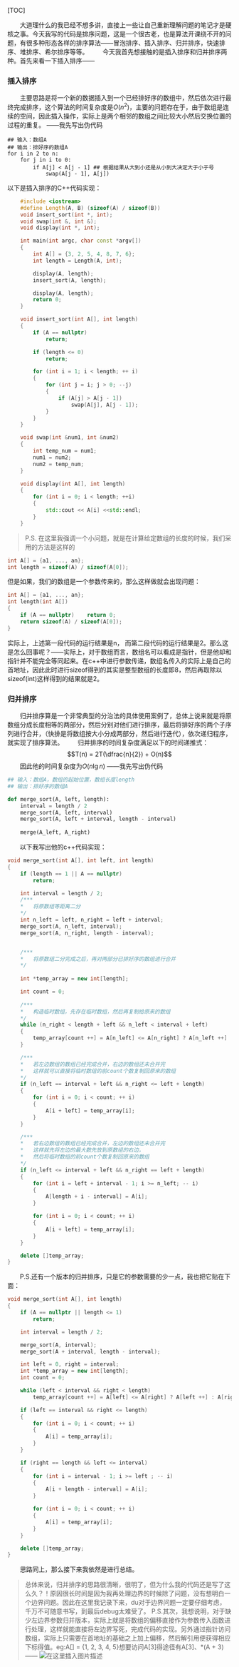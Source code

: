 [TOC]

&emsp;&emsp;大道理什么的我已经不想多讲，直接上一些让自己重新理解问题的笔记才是硬核之事。今天我写的代码是排序问题，这是一个很古老，也是算法开课绕不开的问题，有很多种形态各样的排序算法——冒泡排序、插入排序、归并排序，快速排序、堆排序、希尔排序等等。
&emsp;&emsp;今天我首先想接触的是插入排序和归并排序两种。首先来看一下插入排序——

### 插入排序
&emsp;&emsp;主要思路是将一个新的数据插入到一个已经排好序的数组中，然后依次进行最终完成排序，这个算法的时间复杂度是$O(n^2)$，主要的问题存在于，由于数组是连续的空间，因此插入操作，实际上是两个相邻的数组之间比较大小然后交换位置的过程的重复。
——我先写出伪代码
```
## 输入：数组A
## 输出：排好序的数组A
for i in 2 to n:
    for j in i to 0:
        if A[j] < A[j - 1] ## 根据结果从大到小还是从小到大决定大于小于号
            swap(A[j - 1], A[j])
```
以下是插入排序的C++代码实现：
```c++
    #include <iostream>
    #define Length(A, B) (sizeof(A) / sizeof(B))
    void insert_sort(int *, int);
    void swap(int &, int &);
    void display(int *, int);

    int main(int argc, char const *argv[])
    {
        int A[] = {3, 2, 5, 4, 8, 7, 6};
        int length = Length(A, int);

        display(A, length);
        insert_sort(A, length);

        display(A, length);
        return 0;
    }

    void insert_sort(int A[], int length)
    {
        if (A == nullptr)
            return;

        if (length <= 0)
            return;

        for (int i = 1; i < length; ++ i)
        {
            for (int j = i; j > 0; --j)
            {
                if (A[j] > A[j - 1])
                    swap(A[j], A[j - 1]);
            }
        }
    }

    void swap(int &num1, int &num2)
    {
        int temp_num = num1;
        num1 = num2;
        num2 = temp_num;
    }

    void display(int A[], int length)
    {
        for (int i = 0; i < length; ++i)
        {
            std::cout << A[i] <<std::endl;
        }
    }
```
> P.S. 在这里我强调一个小问题，就是在计算给定数组的长度的时候，我们采用的方法是这样的
```c++
int A[] = {a1, ..., an};
int length = sizeof(A) / sizeof(A[0]);
```
但是如果，我们的数组是一个参数传来的，那么这样做就会出现问题：
```c++
int A[] = {a1, ..., an};
int length(int A[])
{
    if (A == nullptr)    return 0;
    return sizeof(A) / sizeof(A[0]);
}
```
实际上，上述第一段代码的运行结果是n， 而第二段代码的运行结果是2。那么这是怎么回事呢？——实际上，对于数组而言，数组名可以看成是指针，但是他却和指针并不能完全等同起来。在c++中进行参数传递，数组名传入的实际上是自己的首地址，因此此时进行sizeof得到的其实是整型数组的长度即8，然后再取除以sizeof(int)这样得到的结果就是2。


### 归并排序
&emsp;&emsp;归并排序算是一个非常典型的分治法的具体使用案例了，总体上说来就是将原数组分成长度相等的两部分，然后分别对他们进行排序，最后将排好序的两个子序列进行合并，（快排是将数组按大小分成两部分，然后进行迭代），依次递归程序，就实现了排序算法。
&emsp;&emsp;归并排序的时间复杂度满足以下的时间递推式：
$$T(n) = 2T(\dfrac{n}{2}) + O(n)$$
&emsp;&emsp;因此他的时间复杂度为$O(n\lg n)$
——我先写出伪代码

```python
## 输入：数组A，数组的起始位置，数组长度length
## 输出：排好序的数组A

def merge_sort(A, left, length):
	interval = length / 2
	merge_sort(A, left, interval)
	merge_sort(A, left + interval, length - interval)
	
	merge(A_left, A_right)
```
&emsp;&emsp;以下我写出他的c++代码实现：
```c++
void merge_sort(int A[], int left, int length)
{
	if (length == 1 || A == nullptr)
		return;

	int interval = length / 2;
	/***
	*	将原数组等距离二分
	*/
	int n_left = left, n_right = left + interval;
	merge_sort(A, n_left, interval);
	merge_sort(A, n_right, length - interval);


	/***
	*	将原数组二分完成之后，再对两部分已排好序的数组进行合并
	*/
	
	int *temp_array = new int[length]; 

	int count = 0;
	
	/***
	*	构造临时数组，先存在临时数组，然后再复制给原来的数组
	*/
	while (n_right < length + left && n_left < interval + left)
	{
		temp_array[count ++] = A[n_left] <= A[n_right] ? A[n_left ++] : A[n_right ++];
	}

	/***
	*	若左边数组的数组已经完成合并，右边的数组还未合并完
	*	这样就可以直接将临时数组的前count个数复制回原来的数组
	*/
	if (n_left == interval + left && n_right <= left + length)
	{
		for (int i = 0; i < count; ++ i)
		{
			A[i + left] = temp_array[i];
		}
	}

	/***
	*	若右边数组的数组已经完成合并，左边的数组还未合并完
	*	这样就先将左边的最大数先放到原数组的右边，
	*	然后将临时数组的前count个数复制回原来的数组
	*/
	if (n_left <= interval + left && n_right == left + length)
	{
		for (int i = left + interval - 1; i >= n_left; -- i)
		{
			A[length + i - interval] = A[i];
		}

		for (int i = 0; i < count; ++ i)
		{
			A[i + left] = temp_array[i];
		}
	}

	delete []temp_array;
}
```

&emsp;&emsp;P.S.还有一个版本的归并排序，只是它的参数需要的少一点，我也把它贴在下面：
```c++
void merge_sort(int A[], int length)
{
	if (A == nullptr || length <= 1)
		return;

	int interval = length / 2;

	merge_sort(A, interval);
	merge_sort(A + interval, length - interval);

	int left = 0, right = interval;
	int *temp_array = new int[length];
	int count = 0;

	while (left < interval && right < length)
		temp_array[count ++] = A[left] <= A[right] ? A[left ++] : A[right ++];

	if (left == interval && right <= length)
	{
		for (int i = 0; i < count; ++ i)
		{
			A[i] = temp_array[i];
		}
	}

	if (right == length && left <= interval)
	{
		for (int i = interval - 1; i >= left ; -- i)
		{
			A[i + length - interval] = A[i];
		}

		for (int i = 0; i < count; ++ i)
		{
			A[i] = temp_array[i];
		}
	}

	delete []temp_array;
}
```
&emsp;&emsp;思路同上，那么接下来我依然是进行总结。
>总体来说，归并排序的思路很清晰，很明了，但为什么我的代码还是写了这么久？！原因很长时间是因为我再处理边界的时候除了问题，没有想明白一个边界问题。因此在这里我记录下来，du对于边界问题一定要仔细考虑，千万不可随意书写，到最后debug太难受了。
> P.S.其次，我想说明，对于缺少左边界参数归并版本，实际上就是将数组的偏移直接作为参数传入函数进行处理，这样就能直接将左边界写死，完成代码的实现。另外通过指针访问数组，实际上只需要在首地址的基础之上加上偏移，然后解引用便获得相应下标得值。eg:A[] = {1, 2, 3, 4, 5}想要访问A[3]得途径有A[3]、\*(A + 3)——
>![在这里插入图片描述](pic/1.png)